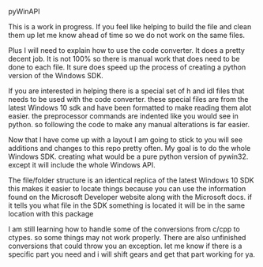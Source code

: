 pyWinAPI

This is a work in progress. If you feel like helping to build the file and clean them up let me know ahead of time so we do not work on the same files.

Plus I will need to explain how to use the code converter. It does a pretty decent job. It is not 100% so there is manual work that does need to be done to each file. It sure does speed up the process of creating a python version of the Windows SDK.

If you are interested in helping there is a special set of h and idl files that needs to be used with the code converter. these special files are from the latest Windows 10 sdk and have been formatted to make reading them alot easier. the preprocessor commands are indented like you would see in python. so following the code to make any manual alterations is far easier.

Now that I have come up with a layout I am going to stick to you will see additions and changes to this repo pretty often. My goal is to do the whole Windows SDK. creating what would be a pure python version of pywin32. except it will include the whole Windows API.

The file/folder structure is an identical replica of the latest Windows 10 SDK this makes it easier to locate things because you can use the information found on the Microsoft Developer website along with the Microsoft docs. if it tells you what file in the SDK something is located it will be in the same location with this package 

I am still learning how to handle some of the conversions from c/cpp to ctypes. so some things may not work properly. There are also unfinished conversions that could throw you an exception. let me know if there is a specific part you need and i will shift gears and get that part working for ya.

